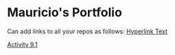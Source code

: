 # Mauricio's Portfolio

Can add links to all your repos as follows:
<a href="linkhere"> Hyperlink Text </a>


<a href="https://github.com/mauricioferragut/PCDE-Activity-9.1"> Activity 9.1 </a>
